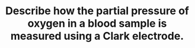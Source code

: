 ---
title: "Describe how the partial pressure of oxygen in a blood sample is measured using a Clark electrode."
entityType: SAQ
exam: PEX
college: ANZCA
year: 1999
sitting: B
question: 7
passRate: 28
EC_expectedDomains:
- "Candidates are again reminded that the theory underlying measurement techniques remains an important component of the syllabus and will continue to be examined."
- "Most candidates included a diagram in their answer illustrating the components and configuration of the Clark electrode. The use of diagrams is encouraged, but candidates are reminded to apply clear and correct labelling."
- "Additional detail is required to demonstrate an understanding of the function of each of the components of the diagram."
EC_extraCredit:
EC_errorsCommon:
- "Some of the common errors that cost valuable marks included the following: the incorrect assignment of materials to the anode and cathode; chemical reactions incorrectly assigned to anode and cathode; unbalanced or incorrect chemical equations outlining the reactions at the anode and cathode; confusion as to the role of current and voltage; the voltage and current relationship plotted with current as the independent variable."
- "Many candidates omitted a description of methods of calibration and factors affecting accuracy and limitations. These included the effects of temperature, consumption of oxygen by the electrode, problems with the membrane (e.g. holes, proteins), non-linearity of voltage and current."
resources:
---